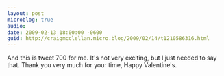 ```yaml
---
layout: post
microblog: true
audio: 
date: 2009-02-13 18:00:00 -0600
guid: http://craigmcclellan.micro.blog/2009/02/14/t1210586316.html
---
```

And this is tweet 700 for me.  It's not very exciting, but I just needed to say that.  Thank you very much for your time, Happy Valentine's.
